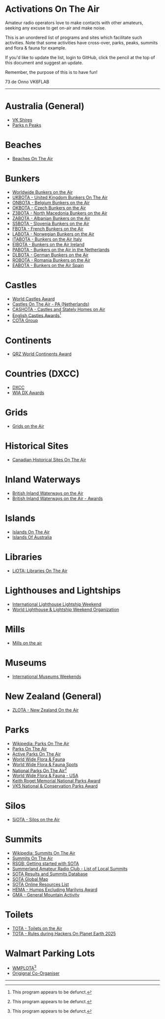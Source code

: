 # Activations On The Air

Amateur radio operators love to make contacts with other amateurs, seeking any excuse to get on-air and make noise.

This is an unordered list of programs and sites which facilitate such activities. Note that some activities have cross-over, parks, peaks, summits and flora &amp; fauna for example.

If you'd like to update the list, login to GitHub, click the pencil at the top of this document and suggest an update.

Remember, the purpose of this is to have fun!

73 de Onno VK6FLAB

---
# Australia (General)
* [VK Shires](https://parksnpeaks.org/showAward.php?award=SHIRES)
* [Parks n Peaks](http://www.parksnpeaks.org/)

# Beaches
* [Beaches On The Air](https://www.beachesontheair.com)

# Bunkers
* [Worldwide Bunkers on the Air](https://wwbota.org/)
* [UKBOTA - United Kingdom Bunkers On The Air](https://bunkersontheair.org/site/)
* [ONBOTA - Belgium Bunkers on the Air](https://onbota.be/home)
* [OKBOTA - Czech Bunkers on the Air](http://www.okbota.cz/)
* [Z3BOTA - North Macedonia Bunkers on the Air](https://wwbota.org/z3bota/)
* [ZABOTA - Albanian Bunkers on the Air](https://wwbota.org/zabota/)
* [S5BOTA - Slovenia Bunkers on the Air](https://wwbota.org/s5bota-2/)
* [FBOTA - French Bunkers on the Air](https://www.qsl.net/f1lpt/)
* [LABOTA - Norwegian Bunkers on the Air](https://wwbota.org/labota/)
* [ITABOTA - Bunkers on the Air Italy](https://wwbota.org/itabota/)
* [EIBOTA - Bunkers on the Air Ireland](https://wwbota.org/eibota/)
* [PABOTA - Bunkers on the Air in the Netherlands](https://pa3efr.nl/index.php/miscellaneous/dutch-bunkers-on-the-air-pabota)
* [DLBOTA - German Bunkers on the Air](https://dlbota.de/)
* [ROBOTA - Romania Bunkers on the Air](https://www.robota.org.ro/)
* [EABOTA - Bunkers on the Air Spain](https://eabota.es/)

# Castles
* [World Castles Award](https://wcagroup.org)
* [Castles On The Air - PA (Netherlands)](https://www.cotapa.org/)
* [CASHOTA - Castles and Stately Homes on Air](https://www.facebook.com/groups/226154851899/)
* [English Castles Awards](https://web.archive.org/web/20240620001507/https://englishcastlesawards.uk/)[^1]
* [COTA Group](https://www.cotagroup.org/cotagroup/cota-team/dl-wca/)

# Continents
* [QRZ World Continents Award](https://www.qrz.com/awards/WCA/)

# Countries (DXCC)
* [DXCC](https://www.arrl.org/dxcc)
* [WIA DX Awards](https://www.wia.org.au/members/wiadxawards/about/)

# Grids
* [Grids on the Air](https://gridsontheair.com/)

# Historical Sites
* [Canadian Historical Sites On The Air](https://www.hsota.org/)

# Inland Waterways
* [British Inland Waterways on the Air](https://www.nharg.org.uk/biwota)
* [British Inland Waterways on the Air - Awards](https://www.nharg.org.uk/content/biwota-awards)

# Islands
* [Islands On The Air](https://www.iota-world.org)
* [Islands Of Australia](https://www.wia.org.au/members/wiadxawards/islandsofaustralia/)

# Libraries
* [LiOTA: Libraries On The Air](https://k4fmh.com/2023/07/05/liota-libraries-on-the-air/)

# Lighthouses and Lightships
* [International Lighthouse Lightship Weekend](https://illw.net/)
* [World Lighthouse &amp; Lightship Weekend Organization](https://wllw.org/index.php/en/)

# Mills
* [Mills on the air](https://www.nharg.org.uk/content/about-mills-air-mota)

# Museums
* [International Museums Weekends](https://www.radio-amateur-events.org/IMW/)

# New Zealand (General)
* [ZLOTA - New Zealand On the Air](https://parksnpeaks.org/showAward.php?award=ZLOTA)

# Parks
* [Wikipedia: Parks On The Air](https://en.wikipedia.org/wiki/Parks_On_The_Air)
* [Parks On The Air](https://parksontheair.com/)
* [Active Parks On The Air](https://pota.app/)
* [World Wide Flora &amp; Fauna](https://wwff.co/)
* [World Wide Flora &amp; Fauna Spots](https://spots.wwff.co/spots)
* [National Parks On The Air](https://www.arrl.org/NPOTA)[^1]
* [World Wide Flora &amp; Fauna - USA](https://wwffkff.wordpress.com/)
* [Keith Roget Memorial National Parks Award](https://groups.io/g/krmnpa)
* [VK5 National & Conservation Parks Award](https://parksnpeaks.org/showAward.php?award=SANPCPA)

# Silos
* [SiOTA - Silos on the Air](https://parksnpeaks.org/showAward.php?award=SiOTA)

# Summits
* [Wikipedia: Summits On The Air](https://en.wikipedia.org/wiki/Summits_On_The_Air)
* [Summits On The Air](https://www.sota.org.uk/)
* [RSGB: Getting started with SOTA](https://rsgb.org/main/beyond-exams-building-experience/logbook-explorer-getting-started/rsgb-logbook-explorer-summits-on-the-air/)
* [Summerland Amateur Radio Club - List of Local Summits](https://sarc.org.au/sota/)
* [SOTA Results and Summits Database](https://www.sotadata.org.uk/)
* [SOTA Global Map](https://www.sotamaps.org/)
* [SOTA Online Resources List](https://www.sota.org.uk/Online-Resources)
* [HEMA - Humps Excluding Marilyns Award](http://www.hema.org.uk/)
* [GMA - General Mountain Activity](https://www.cqgma.org/start.php)

# Toilets
* [TOTA - Toilets on the Air](https://totawatch.de/)
* [TOTA - Rules during Hackers On Planet Earth 2025](https://hope-16.totawatch.de/rules/)

# Walmart Parking Lots
* [WMPLOTA](https://web.archive.org/web/20241205100016/https://www.wmplota.org/)[^1]
* [Origignal Co-Organiser](https://www.adamwhitney.net)

---

[^1]: This program appears to be defunct.
